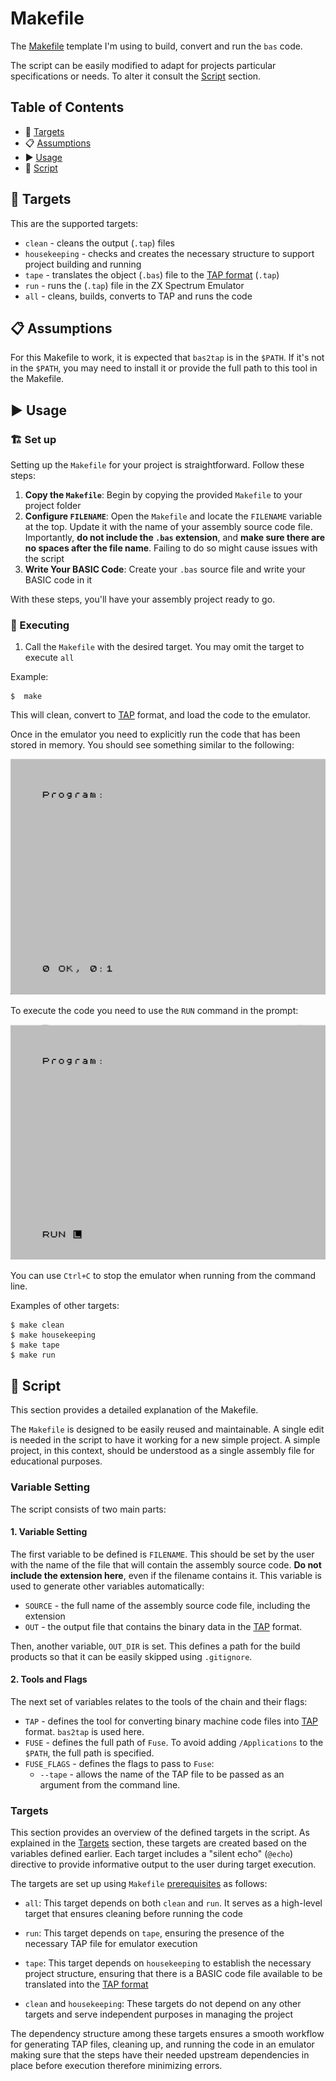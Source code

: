 
# Makefile

The [Makefile](https://www.gnu.org/software/make/manual/make.html#Introduction) template I'm using to build, convert and run the `bas` code.

The script can be easily modified to adapt for projects particular specifications or needs. To alter it consult the [Script](#Script) section.

## Table of Contents
* 🎯 [Targets](#Targets)
* 📋 [Assumptions](#Assumptions)
* ▶️ [Usage](#Usage)
* 📜 [Script](#Script)

<a name="Targets"></a>
## 🎯 Targets

This are the supported targets:

* `clean` - cleans the output (`.tap`) files 
* `housekeeping` - checks and creates the necessary structure to support project building and running
* `tape` - translates the object (`.bas`) file to the [TAP format](https://sinclair.wiki.zxnet.co.uk/wiki/TAP_format) (`.tap`)
* `run` - runs the (`.tap`) file in the ZX Spectrum Emulator
* `all` - cleans, builds, converts to TAP and runs the code

<a name="Assumptions"></a>
## 📋 Assumptions

For this Makefile to work, it is expected that `bas2tap` is in the `$PATH`. If it's not in the `$PATH`, you may need to install it or provide the full path to this tool in the Makefile.

<a name="Usage"></a>
## ▶️ Usage

### 🏗️ Set up

Setting up the `Makefile` for your project is straightforward. Follow these steps:

1. **Copy the `Makefile`**: Begin by copying the provided `Makefile` to your project folder
2. **Configure `FILENAME`**: Open the `Makefile` and locate the `FILENAME` variable at the top. Update it with the name of your assembly source code file. Importantly, **do not include the `.bas` extension**, and **make sure there are no spaces after the file name**. Failing to do so might cause issues with the script
3. **Write Your BASIC Code**: Create your `.bas` source file and write your BASIC code in it

With these steps, you'll have your assembly project ready to go.

### 🔄 Executing

1. Call the `Makefile` with the desired target. You may omit the target to execute `all`

Example:

```
$  make
```

This will clean, convert to [TAP](https://sinclair.wiki.zxnet.co.uk/wiki/TAP_format) format, and load the code to the emulator.

Once in the emulator you need to explicitly run the code that has been stored in memory. You should see something similar to the following:

![BASIC program loaded](./img/make-bas-program-loaded.png)

To execute the code you need to use the `RUN` command in the prompt:

![Run BASIC program](./img/make-bas-execute-program.png)

You can use `Ctrl+C` to stop the emulator when running from the command line.

Examples of other targets:

```
$ make clean
$ make housekeeping
$ make tape
$ make run
```
 
 <a name="Script"></a>
## 📜 Script

This section provides a detailed explanation of the Makefile.

The `Makefile` is designed to be easily reused and maintainable. A single edit is needed in the script to have it working for a new simple project. A simple project, in this context, should be understood as a single assembly file for educational purposes.

### Variable Setting

The script consists of two main parts:

#### 1. Variable Setting

The first variable to be defined is `FILENAME`. This should be set by the user with the name of the file that will contain the assembly source code. **Do not include the extension here**, even if the filename contains it. This variable is used to generate other variables automatically:

- `SOURCE` - the full name of the assembly source code file, including the extension
- `OUT` - the output file that contains the binary data in the [TAP](https://sinclair.wiki.zxnet.co.uk/wiki/TAP_format) format.

Then, another variable, `OUT_DIR` is set. This defines a path for the build products so that it can be easily skipped using `.gitignore`.

#### 2. Tools and Flags

The next set of variables relates to the tools of the chain and their flags:

- `TAP` - defines the tool for converting binary machine code files into [TAP](https://sinclair.wiki.zxnet.co.uk/wiki/TAP_format) format. `bas2tap` is used here.
- `FUSE` - defines the full path of `Fuse`. To avoid adding `/Applications` to the `$PATH`, the full path is specified.
- `FUSE_FLAGS` - defines the flags to pass to `Fuse`:
  - `--tape` - allows the name of the TAP file to be passed as an argument from the command line.

### Targets

This section provides an overview of the defined targets in the script. As explained in the [Targets](#Targets) section, these targets are created based on the variables defined earlier. Each target includes a "silent echo" (`@echo`) directive to provide informative output to the user during target execution.

The targets are set up using `Makefile` [prerequisites](https://www.gnu.org/software/make/manual/html_node/Rules.html) as follows:

- `all`: This target depends on both `clean` and `run`. It serves as a high-level target that ensures cleaning before running the code

- `run`: This target depends on `tape`, ensuring the presence of the necessary TAP file for emulator execution

- `tape`: This target depends on `housekeeping` to establish the necessary project structure, ensuring that there is a BASIC code file available to be translated into the [TAP format](https://sinclair.wiki.zxnet.co.uk/wiki/TAP_format)

- `clean` and `housekeeping`: These targets do not depend on any other targets and serve independent purposes in managing the project

The dependency structure among these targets ensures a smooth workflow for  generating TAP files, cleaning up, and running the code in an emulator making sure that the steps have their needed upstream dependencies in place before execution therefore minimizing errors. 
